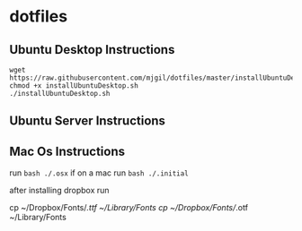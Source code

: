 dotfiles
========

## Ubuntu Desktop Instructions
```
wget https://raw.githubusercontent.com/mjgil/dotfiles/master/installUbuntuDesktop.sh
chmod +x installUbuntuDesktop.sh
./installUbuntuDesktop.sh
```

## Ubuntu Server Instructions


## Mac Os Instructions

run `bash ./.osx` if on a mac
run `bash ./.initial`

after installing dropbox run 

cp ~/Dropbox/Fonts/*.ttf ~/Library/Fonts
cp ~/Dropbox/Fonts/*.otf ~/Library/Fonts